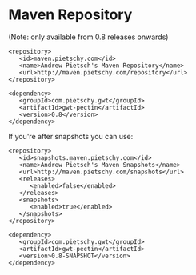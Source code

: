 # Maven Repository #
(Note: only available from 0.8 releases onwards)

```
<repository>
   <id>maven.pietschy.com</id>
   <name>Andrew Pietsch's Maven Repository</name>
   <url>http://maven.pietschy.com/repository</url>
</repository>
```

```
<dependency>
   <groupId>com.pietschy.gwt</groupId>
   <artifactId>gwt-pectin</artifactId>
   <version>0.8</version>
</dependency>
```

If you're after snapshots you can use:
```
<repository>
   <id>snapshots.maven.pietschy.com</id>
   <name>Andrew Pietsch's Maven Snapshots</name>
   <url>http://maven.pietschy.com/snapshots</url>
   <releases>
      <enabled>false</enabled>
   </releases>
   <snapshots>
      <enabled>true</enabled>
   </snapshots>
</repository>
```
```
<dependency>
   <groupId>com.pietschy.gwt</groupId>
   <artifactId>gwt-pectin</artifactId>
   <version>0.8-SNAPSHOT</version>
</dependency>
```